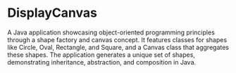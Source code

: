# DisplayCanvas
A Java application showcasing object-oriented programming principles through a shape factory and canvas concept. It features classes for shapes like Circle, Oval, Rectangle, and Square, and a Canvas class that aggregates these shapes. The application generates a unique set of shapes, demonstrating inheritance, abstraction, and composition in Java.
